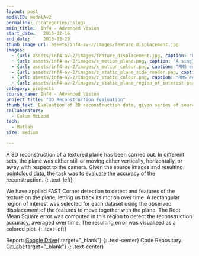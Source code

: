 ```yaml
---
layout: post
modalID: modalAv2
permalink: /:categories/:slug/
main_title:  Inf4 - Advanced Vision
start_date:   2016-02-16
end_date:     2016-03-29
thumb_image_url: assets/inf4-av-2/images/feature_displacement.jpg
images:
  - {url: assets/inf4-av-2/images/feature_displacement.jpg, caption: "FAST corner matching in consecutive frames of the horizontally moving plane. Consecutive frames are superimposed in gray and cyan.", id: feature_displacement}
  - {url: assets/inf4-av-2/images/x_motion_plane.png, caption: "A single image of horizontally moving plane.", id: x_motion_plane}
  - {url: assets/inf4-av-2/images/x_motion_colour.png, caption: "RMS errors in region of interest of the horizontally moving plane, also expressing the motion. Red regions represent the highest error and blue represent the lowest.", id: y_motion_colour}
  - {url: assets/inf4-av-2/images/z_static_plane_side_render.png, caption: "Pointcloud data of one motionless plane frame, as viewed from the side.", id: z_static_plane_side_render}
  - {url: assets/inf4-av-2/images/z_static_colour.png, caption: "RMS error of the region of interest of a motionless plane. Red regions represent the highest error and blue represent the lowest.", id: z_static_colour}
  - {url: assets/inf4-av-2/images/z_static_plane_region_of_interest.png, caption: "Region of interest of a plane, moving away from the camera. Typically, several empirical experiments would be performed when selecting the starting region of interest, to minimize the number of datapoints with missing depth values.", id: z_static_plane_region_of_interest}
category: projects
course_name: Inf4 - Advanced Vision
project_title: "3D Reconstruction Evaluation"
thumb_text: Evaluation of 3D reconstruction data, given series of source images of a moving textured plane
collaborators:
  - Calum McLeod
tech:
  - Matlab
size: medium

---
```


A 3D reconstruction of a textured plane has been carried out. In different sets, the plane was either still or moving either vertically, horizontally, or away with respect to the camera. Given the source images and resulting pointcloud data, the task was to evaluate the accuracy of the reconstruction.
{: .text-left}

We have applied FAST Corner detection to detect and features of the texture on the plane, letting us track its motion over time. A rectangular region of interest was selected for each dataset using the observed displacement of the features to move together with the plane. The Root Mean Square error was computed in this region to detect the reconstruction accuracy, averaged over time. The resulting error was visualized as a colored plot.
{: .text-left}

Report: [Google Drive](https://drive.google.com/open?id=1ZpRGiCunMkxpUFoPKrcb-0iSWPA-pJkz){:target="_blank"}
{: .text-center}
Code Repository: [GitLab](https://gitlab.com/LinasKo/Inf4-AV-CW2){:target="_blank"}
{: .text-center}
